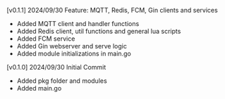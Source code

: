 [v0.1.1] 2024/09/30
Feature: MQTT, Redis, FCM, Gin clients and services
- Added MQTT client and handler functions
- Added Redis client, util functions and general lua scripts
- Added FCM service
- Added Gin webserver and serve logic
- Added module initializations in main.go

[v0.1.0] 2024/09/30
Initial Commit
- Added pkg folder and modules
- Added main.go
